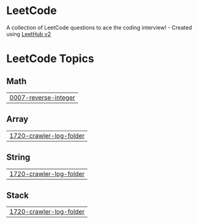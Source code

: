 # LeetCode
A collection of LeetCode questions to ace the coding interview! - Created using [LeetHub v2](https://github.com/arunbhardwaj/LeetHub-2.0)

<!---LeetCode Topics Start-->
# LeetCode Topics
## Math
|  |
| ------- |
| [0007-reverse-integer](https://github.com/Iyosinator/LeetCode/tree/master/0007-reverse-integer) |
## Array
|  |
| ------- |
| [1720-crawler-log-folder](https://github.com/Iyosinator/LeetCode/tree/master/1720-crawler-log-folder) |
## String
|  |
| ------- |
| [1720-crawler-log-folder](https://github.com/Iyosinator/LeetCode/tree/master/1720-crawler-log-folder) |
## Stack
|  |
| ------- |
| [1720-crawler-log-folder](https://github.com/Iyosinator/LeetCode/tree/master/1720-crawler-log-folder) |
<!---LeetCode Topics End-->